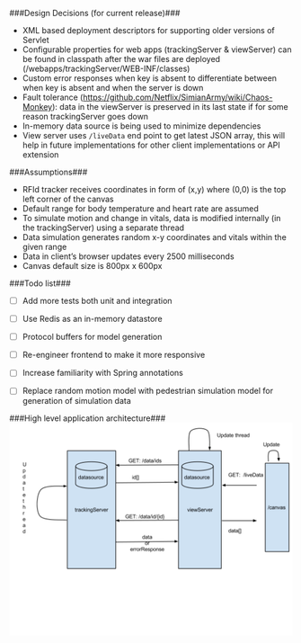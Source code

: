 ###Design Decisions (for current release)###
- XML based deployment descriptors for supporting older versions of Servlet
- Configurable properties for web apps (trackingServer & viewServer) can be found in classpath after the war files are deployed (/webapps/trackingServer/WEB-INF/classes)
- Custom error responses when key is absent to differentiate between when key is absent and when the server is down
- Fault tolerance (https://github.com/Netflix/SimianArmy/wiki/Chaos-Monkey): data in the viewServer is preserved in its last state if for some reason trackingServer goes down
- In-memory data source is being used to minimize dependencies
- View server uses `/liveData` end point to get latest JSON array, this will help in future implementations for other client implementations or API extension

###Assumptions###
- RFId tracker receives coordinates in form of (x,y) where (0,0) is the top left corner of the canvas
- Default range for body temperature and heart rate are assumed
- To simulate motion and change in vitals, data is modified internally (in the trackingServer) using a separate thread
- Data simulation generates random x-y coordinates and vitals within the given range
- Data in client’s browser updates every 2500 milliseconds
- Canvas default size is 800px x 600px

###Todo list###
- [ ] Add more tests both unit and integration

- [ ] Use Redis as an in-memory datastore

- [ ] Protocol buffers for model generation

- [ ] Re-engineer frontend to make it more responsive

- [ ] Increase familiarity with Spring annotations

- [ ] Replace random motion model with pedestrian simulation model for generation of simulation data


###High level application architecture###
![Architecture](https://github.com/thezelus/dogTracker/blob/master/images/architecture.png)

